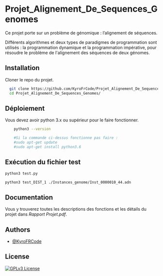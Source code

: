
# Projet_Alignement_De_Sequences_Genomes

Ce projet porte sur un problème de génomique : l’alignement de séquences. 

Différents algorithmes et deux types de paradigmes de programmation sont utilisés : la programmation dynamique et la programmation impérative, pour résoudre le problème de l'alignement des séquences de deux génomes.
## Installation

Cloner le repo du projet.

```bash
  git clone https://github.com/KyroFrCode/Projet_Alignement_De_Sequences_Genomes.git
  cd Projet_Alignement_De_Sequences_Genomes/
```
    
## Déploiement

Vous devez avoir python 3.x ou supérieur pour le faire fonctionner.

```bash
    python3 --version

    #Si la commande ci-dessus fonctionne pas faire :
    #sudo apt-get update
    #sudo apt-get install python3.6
```


## Exécution du fichier test

```bash
python3 test.py

python3 test_DIST_1 ./Instances_genome/Inst_0000010_44.adn
```


## Documentation

Vous y trouverez toutes les descriptions des fonctions et les détails du projet dans *Rapport Projet.pdf*.


## Authors

- [@KyroFRCode](https://github.com/KyroFrCode)


## License

[![GPLv3 License](https://img.shields.io/badge/License-GPL%20v3-yellow.svg)](https://opensource.org/licenses/)